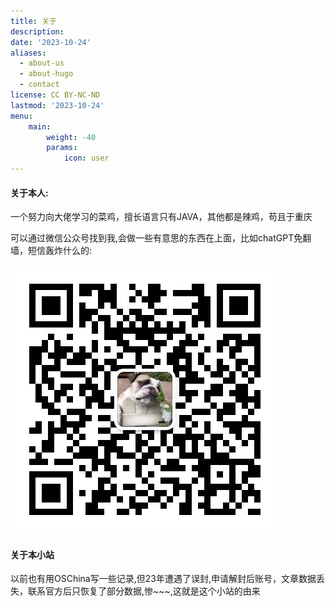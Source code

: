 ```yaml
---
title: 关于
description:
date: '2023-10-24'
aliases:
  - about-us
  - about-hugo
  - contact
license: CC BY-NC-ND
lastmod: '2023-10-24'
menu:
    main: 
        weight: -40
        params:
            icon: user
---
```

#### 关于本人:  
一个努力向大佬学习的菜鸡，擅长语言只有JAVA，其他都是辣鸡，苟且于重庆

可以通过微信公众号找到我,会做一些有意思的东西在上面，比如chatGPT免翻墙，短信轰炸什么的:

![你笑起来真好看](image-20231024153903878.png)
#### 关于本小站
以前也有用OSChina写一些记录,但23年遭遇了误封,申请解封后账号，文章数据丢失，联系官方后只恢复了部分数据,惨~~~,这就是这个小站的由来




